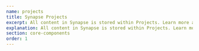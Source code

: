 ```yaml
---
name: projects
title: Synapse Projects
excerpt: All content in Synapse is stored within Projects. Learn more about Projects and how to use them for uploading, downloading, and managing content, such as data files.
explanation: All content in Synapse is stored within Projects. Learn more about Projects and how to use them for uploading, downloading, and managing content, such as data files.
section: core-components
order: 1
---
```

